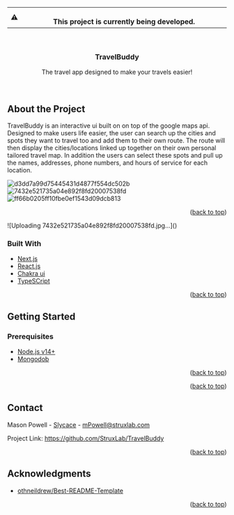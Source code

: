 <div id="top"></div>

<table>
<tr>
<td>
⚠️
</td>
<td align="center">
<br />
<span><b>
  This project is currently being developed. <br />
</b></span>
<img width="881" height="0">
</td>
</tr>
</table>

<!-- PROJECT LOGO -->
<br />
<div align="center">
  <a href="https://github.com/othneildrew/Best-README-Template">
  </a>

  <h3 align="center">TravelBuddy</h3>

  <p align="center">
    The travel app designed to make your travels easier!
    <br TODO/>
    <br />
    <br />
  </p>
</div>

## About the Project

TravelBuddy is an interactive ui built on on top of the google maps api. Designed to make users life easier, the user can search up the cities and spots they want to travel too
and add them to their own route. The route will then display the cities/locations linked up together on their own personal tailored travel map. In addition the users can select
these spots and pull up the names, addresses, phone numbers, and hours of service for each location. 


![d3dd7a99d75445431d4877f554dc502b](https://user-images.githubusercontent.com/83367259/153131418-a80ac2d9-9963-4720-94fd-aa13d1ef26a5.jpg)
![7432e521735a04e892f8fd20007538fd](https://user-images.githubusercontent.com/83367259/153131468-7ca71f52-e9bb-40fc-8feb-c2d83cd1eded.jpg)
![ff66b0205ff10fbe0ef1543d09dcb813](https://user-images.githubusercontent.com/83367259/153133551-73213a79-4f45-47f6-b1a5-9268d4407f59.jpg)


<p align="right">(<a href="#top">back to top</a>)</p>![Uploading 7432e521735a04e892f8fd20007538fd.jpg…]()


### Built With

* [Next.js](https://nextjs.org/)
* [React.js](https://reactjs.org/)
* [Chakra ui](https://chakra-ui.com/)
* [TypeSCript](https://www.typescriptlang.org/)

<p align="right">(<a href="#top">back to top</a>)</p>

## Getting Started

### Prerequisites

* [Node.js v14+](https://nodejs.org/en/)
* [Mongodob](https://www.mongodb.com/)





<p align="right">(<a href="#top">back to top</a>)</p>

<!-- ## Contributing -->

<p align="right">(<a href="#top">back to top</a>)</p>

## Contact

Mason Powell - [Slycace](https://github.com/Slycace) - mPowell@struxlab.com

Project Link: https://github.com/StruxLab/TravelBuddy

<p align="right">(<a href="#top">back to top</a>)</p>

<!-- ## License -->

## Acknowledgments

* [othneildrew/Best-README-Template](https://github.com/othneildrew/Best-README-Template)

<p align="right">(<a href="#top">back to top</a>)</p>
